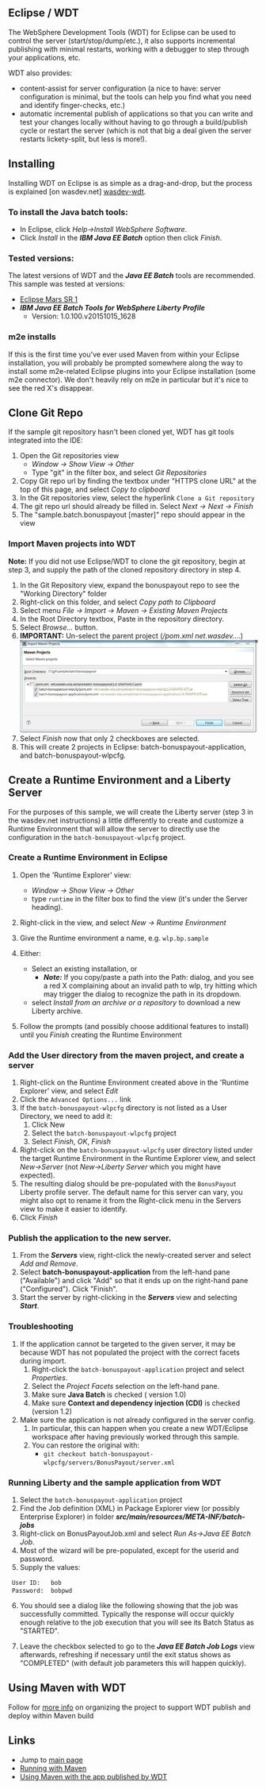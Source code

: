 ## Eclipse / WDT

The WebSphere Development Tools (WDT) for Eclipse can be used to control the server (start/stop/dump/etc.), it also supports incremental publishing with minimal restarts, working with a debugger to step through your applications, etc.

WDT also provides:

* content-assist for server configuration (a nice to have: server configuration is minimal, but the tools can help you find what you need and identify finger-checks, etc.)
* automatic incremental publish of applications so that you can write and test your changes locally without having to go through a build/publish cycle or restart the server (which is not that big a deal given the server restarts lickety-split, but less is more!).

## Installing

Installing WDT on Eclipse is as simple as a drag-and-drop, but the process is explained [on wasdev.net] [wasdev-wdt].

[wasdev-wdt]: https://developer.ibm.com/wasdev/downloads/liberty-profile-using-eclipse/

### To install the Java batch tools:

* In Eclipse, click *Help->Install WebSphere Software*.
* Click *Install* in the ***IBM Java EE Batch*** option then click *Finish*.

### Tested versions:

The latest versions of WDT and the ***Java EE Batch*** tools are  recommended.  This sample was tested at versions:
 * [Eclipse Mars SR 1](https://www.eclipse.org/downloads/packages/eclipse-ide-java-ee-developers/mars1)
 * ***IBM Java EE Batch Tools for WebSphere Liberty Profile***  
     * Version: 1.0.100.v20151015_1628

### m2e installs

If this is the first time you've ever used Maven from within your Eclipse installation, you will probably be prompted somewhere along the way to install some m2e-related Eclipse plugins into your Eclipse installation (some m2e connector).   We don't heavily rely on m2e in particular but it's nice to see the red X's disappear.

## Clone Git Repo

If the sample git repository hasn't been cloned yet, WDT has git tools integrated into the IDE:

1.  Open the Git repositories view
    * *Window -> Show View -> Other*
    * Type "git" in the filter box, and select *Git Repositories*
2.  Copy Git repo url by finding the textbox under "HTTPS clone URL" at the top of this page, and select *Copy to clipboard*
3.  In the Git repositories view, select the hyperlink `Clone a Git repository`
4.  The git repo url should already be filled in.  Select *Next -> Next -> Finish*
5.  The "sample.batch.bonuspayout [master]" repo should appear in the view

### Import Maven projects into WDT

**Note:** If you did not use Eclipse/WDT to clone the git repository, begin at step 3, and supply the path of the cloned repository directory in step 4.

1.  In the Git Repository view, expand the bonuspayout repo to see the "Working Directory" folder
2.  Right-click on this folder, and select *Copy path to Clipboard*
3.  Select menu *File -> Import -> Maven -> Existing Maven Projects*
4.  In the Root Directory textbox, Paste in the repository directory.
5.  Select *Browse...* button.
6. **IMPORTANT:**  Un-select the parent project (*/pom.xml net.wasdev....*)
![mvnImport Image](images/mvnImport.jpg)
7. Select *Finish* now that only 2 checkboxes are selected.
8.  This will create 2 projects in Eclipse: batch-bonuspayout-application, and batch-bonuspayout-wlpcfg.    

## Create a Runtime Environment and a Liberty Server

For the purposes of this sample, we will create the Liberty server (step 3 in the wasdev.net instructions) a little differently to create and customize a Runtime Environment that will allow the server to directly use the configuration in the `batch-bonuspayout-wlpcfg` project.

### Create a Runtime Environment in Eclipse

1. Open the 'Runtime Explorer' view:
    * *Window -> Show View -> Other*
    * type `runtime` in the filter box to find the view (it's under the Server heading).
2. Right-click in the view, and select *New -> Runtime Environment*
3. Give the Runtime environment a name, e.g. `wlp.bp.sample`
4. Either:
    * Select an existing installation, or
        * ***Note:*** If you copy/paste a path into the Path: dialog, and you see a red X complaining about an invalid path to wlp, try hitting <Backspace> which may trigger the dialog to recognize the path in its dropdown.
    * select *Install from an archive or a repository* to download a new Liberty archive.
  
5. Follow the prompts (and possibly choose additional features to install) until you *Finish* creating the Runtime Environment

### Add the User directory from the maven project, and create a server

1. Right-click on the Runtime Environment created above in the 'Runtime Explorer' view, and select *Edit*
2. Click the `Advanced Options...` link
3. If the `batch-bonuspayout-wlpcfg` directory is not listed as a User Directory, we need to add it:
    1. Click New
    2. Select the `batch-bonuspayout-wlpcfg` project
    3. Select *Finish*, *OK*, *Finish*
4. Right-click on the `batch-bonuspayout-wlpcfg` user directory listed under the target Runtime Environment in the Runtime Explorer view, and select *New->Server* (not *New->Liberty Server* which you might have expected).
5. The resulting dialog should be pre-populated with the `BonusPayout` Liberty profile server.
   The default name for this server can vary, you might also opt to rename it from the Right-click menu in the Servers view to make it easier to identify.
6. Click *Finish*

### Publish the application to the new server.  

1. From the ***Servers*** view, right-click the newly-created server and select *Add and Remove*.
2. Select **batch-bonuspayout-application** from the left-hand pane ("Available") and click "Add" so that it ends up on the right-hand pane ("Configured").   Click "Finish".
3. Start the server by right-clicking in the ***Servers*** view and selecting ***Start***. 

### Troubleshooting  

1. If the application cannot be targeted to the given server, it may be because WDT has not populated the project with the correct facets during import.
	1. Right-click the `batch-bonuspayout-application` project and select *Properties*.
	2. Select the *Project Facets* selection on the left-hand pane.
	3. Make sure **Java Batch** is checked ( version 1.0)
	4. Make sure **Context and dependency injection (CDI)** is checked (version 1.2)
2. Make sure the application is not already configured in the server config.
	1. In particular, this can happen when you create a new WDT/Eclipse workspace after having previously worked through this sample.
	1. You can restore the original with:  
		* `git checkout batch-bonuspayout-wlpcfg/servers/BonusPayout/server.xml`

### Running Liberty and the sample application from WDT

1.  Select the `batch-bonuspayout-application` project
2.  Find the Job definition (XML) in Package Explorer view (or possibly Enterprise Explorer) in folder ***src/main/resources/META-INF/batch-jobs***
3.  Right-click on BonusPayoutJob.xml and select *Run As->Java EE Batch Job*.
4.  Most of the wizard will be pre-populated, except for the userid and password.
5.  Supply the values:
```
 User ID:   bob
 Password:  bobpwd
```
6.  You should see a dialog like the following showing that the job was successfully committed.  Typically the response will occur quickly enough relative to the job execution that you will see its Batch Status as "STARTED".  

7. Leave the checkbox selected to go to the ***Java EE Batch Job Logs*** view afterwards, refreshing if necessary until the exit status shows as "COMPLETED" (with default job parameters this will happen quickly).

## Using Maven with WDT

Follow for [more info](/docs/Using-Maven-With-WDT-Published-App.md) on organizing the project to support WDT publish and deploy within Maven build


## Links

* Jump to [main page](/README.md)
* [Running with Maven](/docs/Maven-integration.md)
* [Using Maven with the app published by WDT](/docs/Using-Maven-With-WDT-Published-App.md)


